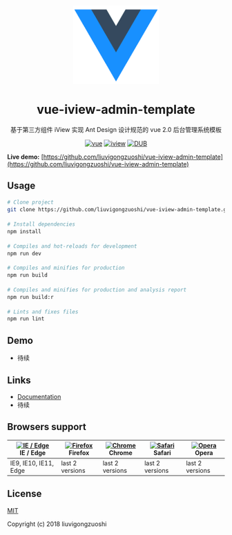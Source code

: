 <p align="center">
  <a href="https://github.com/liuvigongzuoshi/vue-iview-admin-template">
    <img alt="vue-iview-admin-template" width="200" src="./docs/_media/logo.png">
  </a>
</p>

<div align="center">

# vue-iview-admin-template

基于第三方组件 iView 实现 Ant Design 设计规范的 vue 2.0 后台管理系统模板

[![vue](https://img.shields.io/badge/vue-2.5.17-brightgreen.svg)](https://github.com/vuejs/vue)
[![iview](https://img.shields.io/badge/iview-3.1.4-brightgreen.svg)](https://github.com/iview/iview)
[![DUB](https://img.shields.io/dub/l/vibe-d.svg)](https://opensource.org/licenses/MIT)

</div>

**Live demo:** [https://github.com/liuvigongzuoshi/vue-iview-admin-template](https://github.com/liuvigongzuoshi/vue-iview-admin-template)

## Usage

```bash
# Clone project
git clone https://github.com/liuvigongzuoshi/vue-iview-admin-template.git

# Install dependencies
npm install

# Compiles and hot-reloads for development
npm run dev

# Compiles and minifies for production
npm run build

# Compiles and minifies for production and analysis report
npm run build:r

# Lints and fixes files
npm run lint
```

## Demo

- 待续

## Links

- [Documentation](https://liuvigongzuoshi.github.io/vue-iview-admin-template/)
- 待续

## Browsers support

| [<img src="https://raw.githubusercontent.com/alrra/browser-logos/master/src/edge/edge_48x48.png" alt="IE / Edge" width="24px" height="24px" />](http://godban.github.io/browsers-support-badges/)</br>IE / Edge | [<img src="https://raw.githubusercontent.com/alrra/browser-logos/master/src/firefox/firefox_48x48.png" alt="Firefox" width="24px" height="24px" />](http://godban.github.io/browsers-support-badges/)</br>Firefox | [<img src="https://raw.githubusercontent.com/alrra/browser-logos/master/src/chrome/chrome_48x48.png" alt="Chrome" width="24px" height="24px" />](http://godban.github.io/browsers-support-badges/)</br>Chrome | [<img src="https://raw.githubusercontent.com/alrra/browser-logos/master/src/safari/safari_48x48.png" alt="Safari" width="24px" height="24px" />](http://godban.github.io/browsers-support-badges/)</br>Safari | [<img src="https://raw.githubusercontent.com/alrra/browser-logos/master/src/opera/opera_48x48.png" alt="Opera" width="24px" height="24px" />](http://godban.github.io/browsers-support-badges/)</br>Opera |
| --------- | --------- | --------- | --------- | --------- | 
| IE9, IE10, IE11, Edge| last 2 versions| last 2 versions| last 2 versions| last 2 versions

## License

[MIT](https://github.com/liuvigongzuoshi/vue-iview-admin-template/blob/master/LICENSE)

Copyright (c) 2018 liuvigongzuoshi
